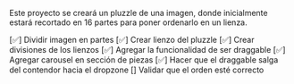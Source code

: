 Este proyecto se creará un pluzzle de una imagen, donde inicialmente estará recortado en 16 partes para poner ordenarlo en un lienza.

[✅] Dividir imagen en partes
[✅] Crear lienzo del pluzzle
[✅] Crear divisiones de los lienzos
[✅] Agregar la funcionalidad de ser draggable
[✅] Agregar carousel en sección de piezas
[✅] Hacer que el draggable salga del contendor hacia el dropzone
[] Validar que el orden esté correcto
